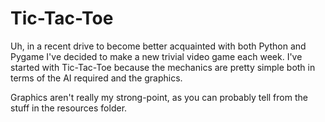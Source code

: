 Tic-Tac-Toe
===========

Uh, in a recent drive to become better acquainted with both Python and Pygame
I've decided to make a new trivial video game each week. I've started with
Tic-Tac-Toe because the mechanics are pretty simple both in terms of the
AI required and the graphics.

Graphics aren't really my strong-point, as you can probably tell from the
stuff in the resources folder.
